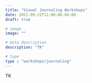 ```yaml
---
title: "Visual Journaling Workshops"
date: 2022-09-22T11:00:06-04:00
draft: true

# image
image: ""

# meta description
description: "TK"

# type
type : "workshops/journaling"
---
```


TK